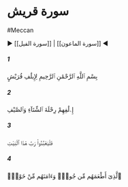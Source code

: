 # سورة قريش
#Meccan
▶ [[سورة الفيل]] | [[سورة الماعون]] ◀
##### 1
<span class="ayah hovertext" data-hover="For the covenants (of security and safeguard enjoyed) by the Quraish,">بِسْمِ ٱللَّهِ ٱلرَّحْمَٰنِ ٱلرَّحِيمِ لِإِيلَٰفِ قُرَيْشٍ</span>
##### 2
<span class="ayah hovertext" data-hover="Their covenants (covering) journeys by winter and summer,-">إِۦلَٰفِهِمْ رِحْلَةَ ٱلشِّتَآءِ وَٱلصَّيْفِ</span>
##### 3
<span class="ayah hovertext" data-hover="Let them adore the Lord of this House,">فَلْيَعْبُدُوا۟ رَبَّ هَٰذَا ٱلْبَيْتِ</span>
##### 4
<span class="ayah hovertext" data-hover="Who provides them with food against hunger, and with security against fear (of danger).">ٱلَّذِىٓ أَطْعَمَهُم مِّن جُوعٍۢ وَءَامَنَهُم مِّنْ خَوْفٍۭ</span>
